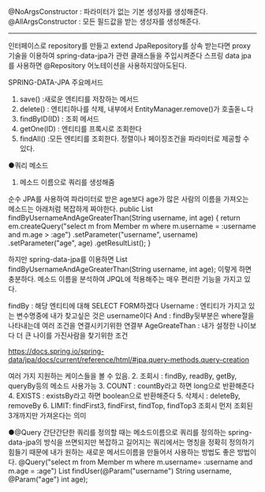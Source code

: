 @NoArgsConstructor : 파라미터가 없는 기본 생성자를 생성해준다.
@AllArgsConstructor : 모든 필드값을 받는 생성자를 생성해준다.

-----------------------------------------------------------------------------
인터페이스로 repository를 만들고 extend JpaRepository를 상속 받는다면 proxy기술을 이용하여 spring-data-jpa가 관련 클래스들을 주입시켜준다
스프링 data jpa를 사용하면 @Repository 어노테이션을 사용하지않아도된다.

SPRING-DATA-JPA 주요메서드
1. save() :새로운 엔티티를 저장하는 메서드
2. delete() : 엔티티하나를 삭제, 내부에서 EntityManager.remove()가 호출돋ㄴ다
3. findByID(ID) : 조회 메서드
4. getOne(ID) : 엔티티를 프록시로 조회한다
5. findAll() :모든 엔티티를 조회한다. 정렬이나 페이징조건을 파라미터로 제공할 수 있다.


●쿼리 메소드
1. 메소드 이름으로 쿼리를 생성해줌

순수 JPA를 사용하여 파라미터로 받은 age보다 age가 많은 사람의 이름을 가져오는 메소드는 아래처럼 복잡하게 짜야한다.
public List<Member> findByUsernameAndAgeGreaterThan(String username, int age) {
 return em.createQuery("select m from Member m where m.username = :username 
and m.age > :age")
 .setParameter("username", username)
 .setParameter("age", age)
 .getResultList();
} 

하지만 spring-data-jpa를 이용하면
List<Member> findByUsernameAndAgeGreaterThan(String username, int age); 이렇게 하면 충분하다. 메소드 이름을 분석하여 JPQL에 적용해주는 매우 편리한 기능을 가지고 있다.

findBy : 해당 엔티티에 대해 SELECT FORM하겠다
Username : 엔티티가 가지고 있는 변수명중에 내가 찾고싶은 것은 username이다
And : findBy뒷부분은 where절을 나타내는데 여러 조건을 연결시키기위한 연결부
AgeGreateThan : 내가 설정한 나이보다 더 큰 나이를 가진사람을 찾기위한 조건

https://docs.spring.io/spring-data/jpa/docs/current/reference/html/#jpa.query-methods.query-creation 
 
여러 가지 지원하는 케이스들을 볼 수 있음.
2. 조회시 : findBy, readBy, getBy, queryBy등의 메소드 사용가능
3. COUNT : countBy라고 하면 long으로 반환해준다
4. EXISTS : existsBy라고 하면 boolean으로 반환해준다
5. 삭제시 : deleteBy, removeBy
6. LIMIT: findFirst3, findFirst, findTop, findTop3 조회시 먼저 조회된 3개까지만 가져온다는 의미

●@Query
간단간단한 쿼리를 정의할 때는 메소드이름으로 쿼리를 정의하는 spring-data-jpa의 방식을 쓰면되지만 복잡하고 길어지는 쿼리에서는 명칭을 정확히 정의하기 힘들기 때문에
내가 원하는 새로운 메서드이름을 만들어서 사용하는 방법도 좋은 방법이다.
@Query("select m from Member m where m.username= :username and m.age = :age")
List<Member> findUser(@Param("username") String username, @Param("age") int
age);


